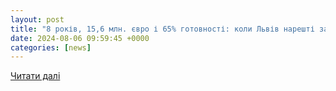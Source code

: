 ```yaml
---
layout: post
title: "8 років, 15,6 млн. євро і 65% готовності: коли Львів нарешті закінчить свій сміттєпереробний завод"
date: 2024-08-06 09:59:45 +0000
categories: [news]
---
```


[Читати далі](https://znaj.ua/society/490770-8-rokiv-15-6-mln-yevro-ta-65-gotovnosti-koli-lviv-nareshti-zakinchit-sviy-smittyepererobniy-zavod)
